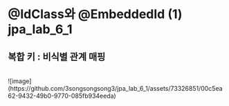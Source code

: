 # @IdClass와 @EmbeddedId (1) jpa_lab_6_1  
## 복합 키 : 비식별 관계 매핑

<br>
![image](https://github.com/3songsongsong3/jpa_lab_6_1/assets/73326851/00c5ea62-9432-49b0-9770-085fb934eeda)


